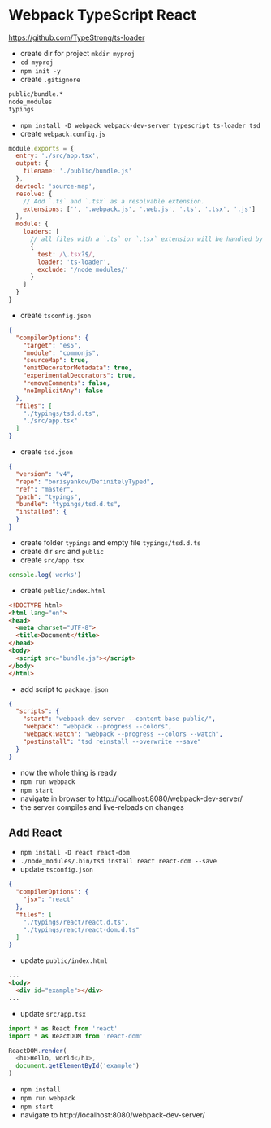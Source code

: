 # Webpack TypeScript React

https://github.com/TypeStrong/ts-loader

- create dir for project `mkdir myproj`
- `cd myproj`
- `npm init -y`
- create `.gitignore`

```bash
public/bundle.*
node_modules
typings
```

- `npm install -D webpack webpack-dev-server typescript ts-loader tsd`
- create `webpack.config.js`

```javascript
module.exports = {
  entry: './src/app.tsx',
  output: {
    filename: './public/bundle.js'
  },
  devtool: 'source-map',
  resolve: {
    // Add `.ts` and `.tsx` as a resolvable extension.
    extensions: ['', '.webpack.js', '.web.js', '.ts', '.tsx', '.js']
  },
  module: {
    loaders: [
      // all files with a `.ts` or `.tsx` extension will be handled by `ts-loader`
      {
        test: /\.tsx?$/,
        loader: 'ts-loader',
        exclude: '/node_modules/'
      }
    ]
  }
}
```

- create `tsconfig.json`

```json
{
  "compilerOptions": {
    "target": "es5",
    "module": "commonjs",
    "sourceMap": true,
    "emitDecoratorMetadata": true,
    "experimentalDecorators": true,
    "removeComments": false,
    "noImplicitAny": false
  },
  "files": [
    "./typings/tsd.d.ts",
    "./src/app.tsx"
  ]
}
```

- create `tsd.json`

```json
{
  "version": "v4",
  "repo": "borisyankov/DefinitelyTyped",
  "ref": "master",
  "path": "typings",
  "bundle": "typings/tsd.d.ts",
  "installed": {
  }
}
```

- create folder `typings` and empty file `typings/tsd.d.ts`
- create dir `src` and `public`
- create `src/app.tsx`

```javascript
console.log('works')
```

- create `public/index.html`

```html
<!DOCTYPE html>
<html lang="en">
<head>
  <meta charset="UTF-8">
  <title>Document</title>
</head>
<body>
  <script src="bundle.js"></script>
</body>
</html>
```

- add script to `package.json`

```json
{
  "scripts": {
    "start": "webpack-dev-server --content-base public/",
    "webpack": "webpack --progress --colors",
    "webpack:watch": "webpack --progress --colors --watch",
    "postinstall": "tsd reinstall --overwrite --save"
  }
}
```

- now the whole thing is ready
- `npm run webpack`
- `npm start`
- navigate in browser to http://localhost:8080/webpack-dev-server/
- the server compiles and live-reloads on changes

## Add React

- `npm install -D react react-dom`
- `./node_modules/.bin/tsd install react react-dom --save`
- update `tsconfig.json`

```json
{
  "compilerOptions": {
    "jsx": "react"
  },
  "files": [
    "./typings/react/react.d.ts",
    "./typings/react/react-dom.d.ts"
  ]
}
```

- update `public/index.html`

```html
...
<body>
  <div id="example"></div>
...
```

- update `src/app.tsx`

```javascript
import * as React from 'react'
import * as ReactDOM from 'react-dom'

ReactDOM.render(
  <h1>Hello, world</h1>,
  document.getElementById('example')
)
```

- `npm install`
- `npm run webpack`
- `npm start`
- navigate to http://localhost:8080/webpack-dev-server/